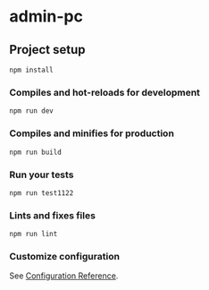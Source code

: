 # admin-pc

## Project setup
```
npm install
```

### Compiles and hot-reloads for development
```
npm run dev
```

### Compiles and minifies for production
```
npm run build
```

### Run your tests
```
npm run test1122
```

### Lints and fixes files
```
npm run lint
```

### Customize configuration
See [Configuration Reference](https://cli.vuejs.org/config/).
